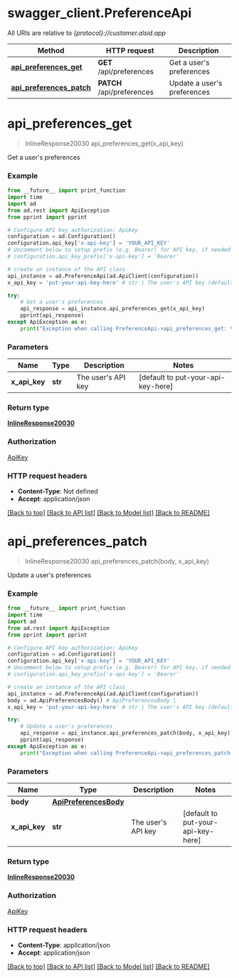 # swagger_client.PreferenceApi

All URIs are relative to *{protocol}://customer.alsid.app*

Method | HTTP request | Description
------------- | ------------- | -------------
[**api_preferences_get**](PreferenceApi.md#api_preferences_get) | **GET** /api/preferences | Get a user&#x27;s preferences
[**api_preferences_patch**](PreferenceApi.md#api_preferences_patch) | **PATCH** /api/preferences | Update a user&#x27;s preferences

# **api_preferences_get**
> InlineResponse20030 api_preferences_get(x_api_key)

Get a user's preferences

### Example

```python
from __future__ import print_function
import time
import ad
from ad.rest import ApiException
from pprint import pprint

# Configure API key authorization: ApiKey
configuration = ad.Configuration()
configuration.api_key['x-api-key'] = 'YOUR_API_KEY'
# Uncomment below to setup prefix (e.g. Bearer) for API key, if needed
# configuration.api_key_prefix['x-api-key'] = 'Bearer'

# create an instance of the API class
api_instance = ad.PreferenceApi(ad.ApiClient(configuration))
x_api_key = 'put-your-api-key-here' # str | The user's API key (default to put-your-api-key-here)

try:
    # Get a user's preferences
    api_response = api_instance.api_preferences_get(x_api_key)
    pprint(api_response)
except ApiException as e:
    print("Exception when calling PreferenceApi->api_preferences_get: %s\n" % e)
```

### Parameters

Name | Type | Description  | Notes
------------- | ------------- | ------------- | -------------
 **x_api_key** | **str**| The user&#x27;s API key | [default to put-your-api-key-here]

### Return type

[**InlineResponse20030**](InlineResponse20030.md)

### Authorization

[ApiKey](../README.md#ApiKey)

### HTTP request headers

 - **Content-Type**: Not defined
 - **Accept**: application/json

[[Back to top]](#) [[Back to API list]](../README.md#documentation-for-api-endpoints) [[Back to Model list]](../README.md#documentation-for-models) [[Back to README]](../README.md)

# **api_preferences_patch**
> InlineResponse20030 api_preferences_patch(body, x_api_key)

Update a user's preferences

### Example

```python
from __future__ import print_function
import time
import ad
from ad.rest import ApiException
from pprint import pprint

# Configure API key authorization: ApiKey
configuration = ad.Configuration()
configuration.api_key['x-api-key'] = 'YOUR_API_KEY'
# Uncomment below to setup prefix (e.g. Bearer) for API key, if needed
# configuration.api_key_prefix['x-api-key'] = 'Bearer'

# create an instance of the API class
api_instance = ad.PreferenceApi(ad.ApiClient(configuration))
body = ad.ApiPreferencesBody() # ApiPreferencesBody | 
x_api_key = 'put-your-api-key-here' # str | The user's API key (default to put-your-api-key-here)

try:
    # Update a user's preferences
    api_response = api_instance.api_preferences_patch(body, x_api_key)
    pprint(api_response)
except ApiException as e:
    print("Exception when calling PreferenceApi->api_preferences_patch: %s\n" % e)
```

### Parameters

Name | Type | Description  | Notes
------------- | ------------- | ------------- | -------------
 **body** | [**ApiPreferencesBody**](ApiPreferencesBody.md)|  | 
 **x_api_key** | **str**| The user&#x27;s API key | [default to put-your-api-key-here]

### Return type

[**InlineResponse20030**](InlineResponse20030.md)

### Authorization

[ApiKey](../README.md#ApiKey)

### HTTP request headers

 - **Content-Type**: application/json
 - **Accept**: application/json

[[Back to top]](#) [[Back to API list]](../README.md#documentation-for-api-endpoints) [[Back to Model list]](../README.md#documentation-for-models) [[Back to README]](../README.md)

